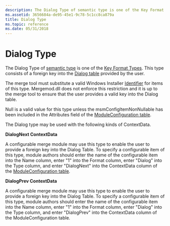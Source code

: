 ```yaml
---
description: The Dialog Type of semantic type is one of the Key Format Types. This type consists of a foreign key into the Dialog table provided by the user.
ms.assetid: 3656684a-de95-45e1-9c78-5c1cc8ca879a
title: Dialog Type
ms.topic: reference
ms.date: 05/31/2018
---
```


# Dialog Type

The Dialog Type of [semantic type](semantic-types.md) is one of the [Key Format Types](key-format-types.md). This type consists of a foreign key into the [Dialog table](dialog-table.md) provided by the user.

The merge tool must substitute a valid Windows Installer [Identifier](identifier.md) for items of this type. Mergemod.dll does not enforce this restriction and it is up to the merge tool to ensure that the user provides a valid key into the Dialog table.

Null is a valid value for this type unless the msmConfigItemNonNullable has been included in the Attributes field of the [ModuleConfiguration table](moduleconfiguration-table.md).

The Dialog type may be used with the following kinds of ContextData.

**DialogNext ContextData**

A configurable merge module may use this type to enable the user to provide a foreign key into the Dialog Table. To specify a configurable item of this type, module authors should enter the name of the configurable item into the Name column, enter "1" into the Format column, enter "Dialog" into the Type column, and enter "DialogNext" into the ContextData column of the [ModuleConfiguration table](moduleconfiguration-table.md).

**DialogPrev ContextData**

A configurable merge module may use this type to enable the user to provide a foreign key into the Dialog Table. To specify a configurable item of this type, module authors should enter the name of the configurable item into the Name column, enter "1" into the Format column, enter "Dialog" into the Type column, and enter "DialogPrev" into the ContextData column of the ModuleConfiguration table.

 

 



